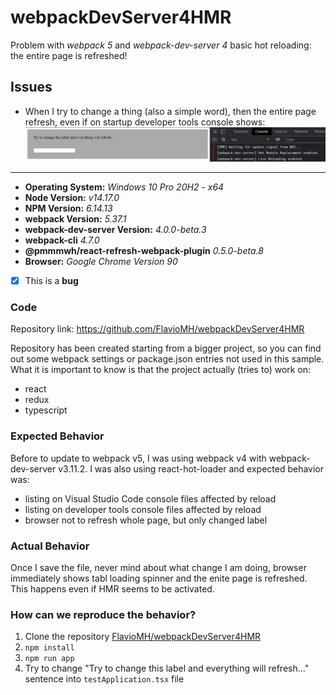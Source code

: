 # webpackDevServer4HMR
Problem with *webpack 5* and *webpack-dev-server 4* basic hot reloading: the entire page is refreshed!

## Issues

- When I try to change a thing (also a simple word), then the entire page refresh, even if on startup developer tools console shows:
![screenshot](HRMStartup.jpg)

-----

- **Operating System:** _Windows 10 Pro 20H2 - x64_
- **Node Version:** _v14.17.0_
- **NPM Version:** _6.14.13_
- **webpack Version:** _5.37.1_
- **webpack-dev-server Version:** _4.0.0-beta.3_
- **webpack-cli** _4.7.0_
- **@pmmmwh/react-refresh-webpack-plugin** _0.5.0-beta.8_
- **Browser:** _Google Chrome Version 90_

- [x] This is a **bug**

### Code

Repository link: https://github.com/FlavioMH/webpackDevServer4HMR

Repository has been created starting from a bigger project, so you can find out some webpack settings or package.json entries not used in this sample. What it is important to know is that the project actually (tries to) work on:
- react
- redux
- typescript


### Expected Behavior

Before to update to webpack v5, I was using webpack v4 with webpack-dev-server v3.11.2. I was also using react-hot-loader and expected behavior was:
- listing on Visual Studio Code console files affected by reload
- listing on developer tools console files affected by reload
- browser not to refresh whole page, but only changed label

### Actual Behavior

Once I save the file, never mind about what change I am doing, browser immediately shows tabl loading spinner and the enite page is refreshed.
This happens even if HMR seems to be activated.

### How can we reproduce the behavior?

1. Clone the repository [FlavioMH/webpackDevServer4HMR](https://github.com/FlavioMH/webpackDevServer4HMR)
2. `npm install`
3. `npm run app`
4. Try to change "Try to change this label and everything will refresh..." sentence into `testApplication.tsx` file 
